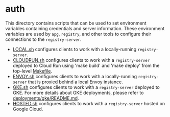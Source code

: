 # auth

This directory contains scripts that can be used to set environment variables
containing credentials and server information. These environment variables are
used by `apg`, `registry`, and other tools to configure their connections to
the `registry-server`.

- [LOCAL.sh](LOCAL.sh) configures clients to work with a locally-running
  `registry-server`.
- [CLOUDRUN.sh](CLOUDRUN.sh) configures clients to work with a
  `registry-server` deployed to Cloud Run using 'make build' and 'make deploy'
  from the top-level [Makefile](../Makefile).
- [ENVOY.sh](ENVOY.sh) configures clients to work with a locally-running
  `registry-server` that is proxied behind a local Envoy instance.
- [GKE.sh](GKE.sh) configures clients to work with a `registry-server` deployed
  to GKE. For more details about GKE deployments, please refer to
  [deployments/gke/README.md](../deployments/gke/README.md).
- [HOSTED.sh](HOSTED.sh) configures clients to work with a `registry-server`
  hosted on Google Cloud.
